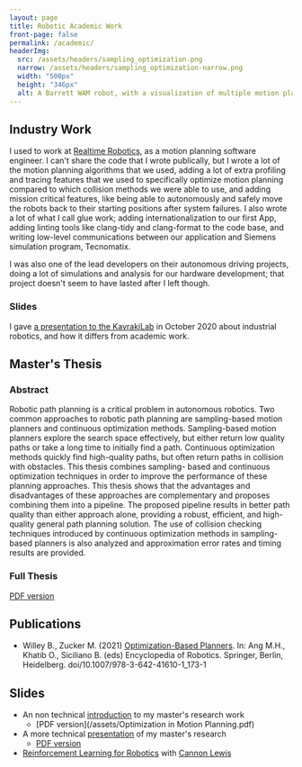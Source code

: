 ```yaml
---
layout: page
title: Robotic Academic Work
front-page: false
permalink: /academic/
headerImg:
  src: /assets/headers/sampling_optimization.png
  narrow: /assets/headers/sampling_optimization-narrow.png
  width: "500px"
  height: "346px"
  alt: A Barrett WAM robot, with a visualization of multiple motion plans 
---
```


## Industry Work

I used to work at [Realtime Robotics](https://rtr.ai), as a motion planning software engineer. I can't share the code that I wrote publically, but I wrote a lot of the motion planning algorithms that
we used, adding a lot of extra profiling and tracing features that we
used to specifically optimize motion planning compared to which
collision methods we were able to use, and adding mission critical features, like being able to autonomously and safely move the robots
back to their starting positions after system failures. I also wrote a lot of what I call glue work; adding internationalization to our first App, adding
linting tools like clang-tidy and clang-format to the code base,
and writing low-level communications between our application and
Siemens simulation program, Tecnomatix.

I was also one of the lead developers on their autonomous driving
projects, doing a lot of simulations and analysis for our hardware development; that project doesn't seem to have lasted after I left though.

### Slides

I gave [a presentation to the KavrakiLab](https://docs.google.com/presentation/d/19v-eMb6Pk7f0vo7XQEfQAEXfgwAIqjqdB3vN82paENA/edit?usp=sharing) in October 2020 about
industrial robotics, and how it differs from academic work.

## Master's Thesis

### Abstract

Robotic path planning is a critical problem in autonomous robotics. Two common approaches to robotic path planning are sampling-based motion planners and
continuous optimization methods. Sampling-based motion planners explore the
search space effectively, but either return low quality paths or take a long time to initially find a path. Continuous optimization methods quickly find high-quality paths,
but often return paths in collision with obstacles. This thesis combines sampling-
based and continuous optimization techniques in order to improve the performance
of these planning approaches. This thesis shows that the advantages and disadvantages of these approaches are complementary and proposes combining them into
a pipeline. The proposed pipeline results in better path quality than either approach alone, providing a robust, efficient, and high-quality general path planning
solution. The use of collision checking techniques introduced by continuous optimization methods in sampling-based planners is also analyzed and approximation
error rates and timing results are provided.

### Full Thesis

[PDF version](/assets/willey-ms-thesis.pdf)

## Publications

* Willey B., Zucker M. (2021) [Optimization-Based Planners](https://doi.org/10.1007/978-3-642-41610-1_173-1). In: Ang M.H., Khatib O., Siciliano B. (eds) Encyclopedia of Robotics. Springer, Berlin, Heidelberg. doi/10.1007/978-3-642-41610-1_173-1

## Slides

* An non technical [introduction](/engi600talk) to my master's research work
  * [PDF version](/assets/Optimization in Motion Planning.pdf)
* A more technical [presentation](/comp600talk) of my master's research
  * [PDF version](/assets/comp600talk.pdf)
* [Reinforcement Learning for Robotics](/assets/summer_2017_reinforcement_learning_slides.pdf) with [Cannon Lewis](http://cannontwo.com)
